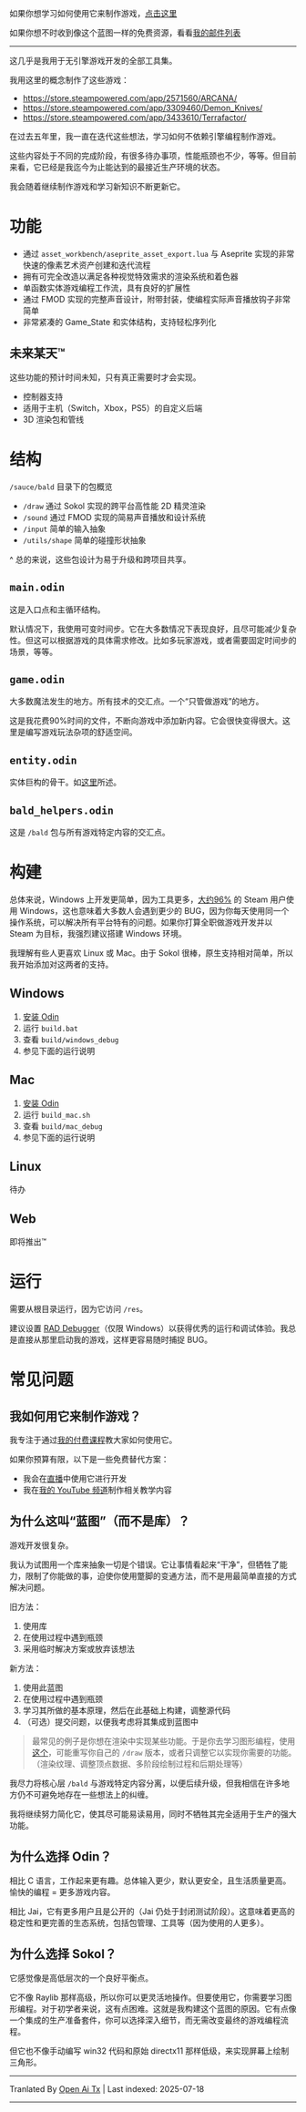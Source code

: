 如果你想学习如何使用它来制作游戏，[点击这里](https://learn.randy.gg/?src=template-starter)

如果你想不时收到像这个蓝图一样的免费资源，看看[我的邮件列表](https://path.randy.gg)

---

这几乎是我用于无引擎游戏开发的全部工具集。

我用这里的概念制作了这些游戏：
- https://store.steampowered.com/app/2571560/ARCANA/
- https://store.steampowered.com/app/3309460/Demon_Knives/
- https://store.steampowered.com/app/3433610/Terrafactor/

在过去五年里，我一直在迭代这些想法，学习如何不依赖引擎编程制作游戏。

这些内容处于不同的完成阶段，有很多待办事项，性能瓶颈也不少，等等。但目前来看，它已经是我迄今为止能达到的最接近生产环境的状态。

我会随着继续制作游戏和学习新知识不断更新它。

# 功能
- 通过 `asset_workbench/aseprite_asset_export.lua` 与 Aseprite 实现的非常快速的像素艺术资产创建和迭代流程
- 拥有可完全改造以满足各种视觉特效需求的渲染系统和着色器
- 单函数实体游戏编程工作流，具有良好的扩展性
- 通过 FMOD 实现的完整声音设计，附带封装，使编程实际声音播放钩子非常简单
- 非常紧凑的 Game_State 和实体结构，支持轻松序列化

## 未来某天™️
这些功能的预计时间未知，只有真正需要时才会实现。
- 控制器支持
- 适用于主机（Switch，Xbox，PS5）的自定义后端
- 3D 渲染包和管线

# 结构

`/sauce/bald` 目录下的包概览
- `/draw` 通过 Sokol 实现的跨平台高性能 2D 精灵渲染
- `/sound` 通过 FMOD 实现的简易声音播放和设计系统
- `/input` 简单的输入抽象
- `/utils/shape` 简单的碰撞形状抽象

^ 总的来说，这些包设计为易于升级和跨项目共享。

## `main.odin`  
这是入口点和主循环结构。

默认情况下，我使用可变时间步。它在大多数情况下表现良好，且尽可能减少复杂性。但这可以根据游戏的具体需求修改。比如多玩家游戏，或者需要固定时间步的场景，等等。

## `game.odin`
大多数魔法发生的地方。所有技术的交汇点。一个“只管做游戏”的地方。

这是我花费90%时间的文件，不断向游戏中添加新内容。它会很快变得很大。这里是编写游戏玩法杂项的舒适空间。

## `entity.odin`
实体巨构的骨干。如[这里](https://randyprime.beehiiv.com/p/entity-structure-made-simple)所述。

## `bald_helpers.odin`
这是 `/bald` 包与所有游戏特定内容的交汇点。

# 构建

总体来说，Windows 上开发更简单，因为工具更多，[大约96%](https://store.steampowered.com/hwsurvey/Steam-Hardware-Software-Survey-Welcome-to-Steam) 的 Steam 用户使用 Windows，这也意味着大多数人会遇到更少的 BUG，因为你每天使用同一个操作系统，可以解决所有平台特有的问题。如果你打算全职做游戏开发并以 Steam 为目标，我强烈建议搭建 Windows 环境。

我理解有些人更喜欢 Linux 或 Mac。由于 Sokol 很棒，原生支持相对简单，所以我开始添加对这两者的支持。

## Windows
1. [安装 Odin](https://odin-lang.org/docs/install/)
2. 运行 `build.bat`
3. 查看 `build/windows_debug`
4. 参见下面的运行说明

## Mac
1. [安装 Odin](https://odin-lang.org/docs/install/)
2. 运行 `build_mac.sh`
3. 查看 `build/mac_debug`
4. 参见下面的运行说明

## Linux
待办

## Web
即将推出™️

# 运行
需要从根目录运行，因为它访问 `/res`。

建议设置 [RAD Debugger](https://github.com/EpicGamesExt/raddebugger)（仅限 Windows）以获得优秀的运行和调试体验。我总是直接从那里启动我的游戏，这样更容易随时捕捉 BUG。

# 常见问题
## 我如何用它来制作游戏？
我专注于通过[我的付费课程](https://learn.randy.gg/?src=template-starter)教大家如何使用它。

如果你预算有限，以下是一些免费替代方案：
- 我会在[直播](https://www.youtube.com/@randyprime2)中使用它进行开发
- 我在[我的 YouTube 频道](https://www.youtube.com/@randyprime)制作相关教学内容

## 为什么这叫“蓝图”（而不是库）？
游戏开发很复杂。

我认为试图用一个库来抽象一切是个错误。它让事情看起来“干净”，但牺牲了能力，限制了你能做的事，迫使你使用蹩脚的变通方法，而不是用最简单直接的方式解决问题。

旧方法：  
1. 使用库  
2. 在使用过程中遇到瓶颈  
3. 采用临时解决方案或放弃该想法  

新方法：  
1. 使用此蓝图  
2. 在使用过程中遇到瓶颈  
3. 学习其所做的基本原理，然后在此基础上构建，调整源代码  
4. （可选）提交问题，以便我考虑将其集成到蓝图中  

> 最常见的例子是你想在渲染中实现某些功能。于是你去学习图形编程，使用[这个](https://learnopengl.com/)，可能重写你自己的 `/draw` 版本，或者只调整它以实现你需要的功能。（渲染纹理、调整顶点数据、多阶段绘制过程和后期处理等）  

我尽力将核心层 `/bald` 与游戏特定内容分离，以便后续升级，但我相信在许多地方仍不可避免地存在一些想法上的纠缠。  

我将继续努力简化它，使其尽可能易读易用，同时不牺牲其完全适用于生产的强大功能。  

## 为什么选择 Odin？  
相比 C 语言，工作起来更有趣。总体输入更少，默认更安全，且生活质量更高。愉快的编程 = 更多游戏内容。  

相比 Jai，它有更多用户且是公开的（Jai 仍处于封闭测试阶段）。这意味着更高的稳定性和更完善的生态系统，包括包管理、工具等（因为使用的人更多）。  

## 为什么选择 Sokol？  
它感觉像是高低层次的一个良好平衡点。  

它不像 Raylib 那样高级，所以你可以更灵活地操作。但要使用它，你需要学习图形编程。对于初学者来说，这有点困难。这就是我构建这个蓝图的原因。它有点像一个集成的生产准备套件，你可以选择深入细节，而无需改变最终的游戏编程流程。  

但它也不像手动编写 win32 代码和原始 directx11 那样低级，来实现屏幕上绘制三角形。



---

Tranlated By [Open Ai Tx](https://github.com/OpenAiTx/OpenAiTx) | Last indexed: 2025-07-18

---